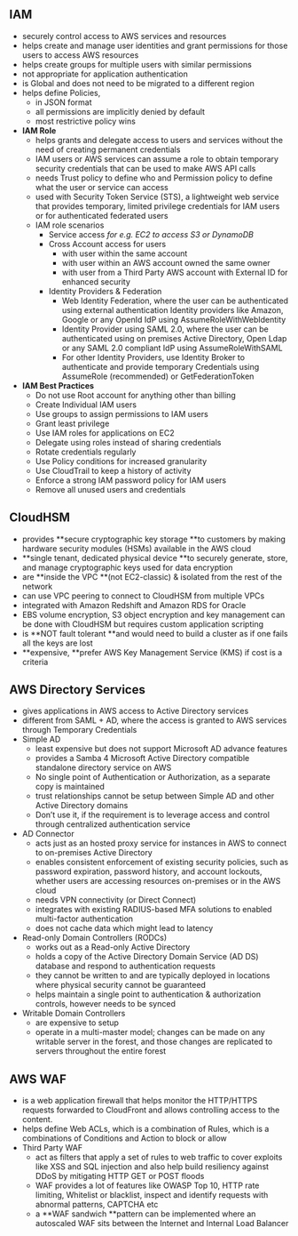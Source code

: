 ## IAM

* securely control access to AWS services and resources
* helps create and manage user identities and grant permissions for those users to access AWS resources
* helps create groups for multiple users with similar permissions
* not appropriate for application authentication
* is Global and does not need to be migrated to a different region
* helps define Policies,
  * in JSON format
  * all permissions are implicitly denied by default
  * most restrictive policy wins
* **IAM Role**
  * helps grants and delegate access to users and services without the need of creating permanent credentials
  * IAM users or AWS services can assume a role to obtain temporary security credentials that can be used to make AWS API calls
  * needs Trust policy to define who and Permission policy to define what the user or service can access
  * used with Security Token Service \(STS\), a lightweight web service that provides temporary, limited privilege credentials for IAM users or for authenticated federated users
  * IAM role scenarios
    * Service access
      _for e.g. EC2 to access S3 or DynamoDB_
    * Cross Account access for users
      * with user within the same account
      * with user within an AWS account owned the same owner
      * with user from a Third Party AWS account with External ID for enhanced security
    * Identity Providers & Federation
      * Web Identity Federation, where the user can be authenticated using external authentication Identity providers like Amazon, Google or any OpenId IdP using AssumeRoleWithWebIdentity
      * Identity Provider using SAML 2.0, where the user can be authenticated using on premises Active Directory, Open Ldap or any SAML 2.0 compliant IdP using AssumeRoleWithSAML
      * For other Identity Providers, use Identity Broker to authenticate and provide temporary Credentials using AssumeRole \(recommended\) or GetFederationToken
* **IAM Best Practices**
  * Do not use Root account for anything other than billing
  * Create Individual IAM users
  * Use groups to assign permissions to IAM users
  * Grant least privilege
  * Use IAM roles for applications on EC2
  * Delegate using roles instead of sharing credentials
  * Rotate credentials regularly
  * Use Policy conditions for increased granularity
  * Use CloudTrail to keep a history of activity
  * Enforce a strong IAM password policy for IAM users
  * Remove all unused users and credentials

## CloudHSM

* provides **secure cryptographic key storage **to customers by making hardware security modules \(HSMs\) available in the AWS cloud
* **single tenant, dedicated physical device **to securely generate, store, and manage cryptographic keys used for data encryption
* are **inside the VPC **\(not EC2-classic\) & isolated from the rest of the network
* can use VPC peering to connect to CloudHSM from multiple VPCs
* integrated with Amazon Redshift and Amazon RDS for Oracle
* EBS volume encryption, S3 object encryption and key management can be done with CloudHSM but requires custom application scripting
* is **NOT fault tolerant **and would need to build a cluster as if one fails all the keys are lost
* **expensive, **prefer AWS Key Management Service \(KMS\) if cost is a criteria

## AWS Directory Services

* gives applications in AWS access to Active Directory services
* different from SAML + AD, where the access is granted to AWS services through Temporary Credentials
* Simple AD
  * least expensive but does not support Microsoft AD advance features
  * provides a Samba 4 Microsoft Active Directory compatible standalone directory service on AWS
  * No single point of Authentication or Authorization, as a separate copy is maintained
  * trust relationships cannot be setup between Simple AD and other Active Directory domains
  * Don’t use it, if the requirement is to leverage access and control through centralized authentication service
* AD Connector
  * acts just as an hosted proxy service for instances in AWS to connect to on-premises Active Directory
  * enables consistent enforcement of existing security policies, such as password expiration, password history, and account lockouts, whether users are accessing resources on-premises or in the AWS cloud
  * needs VPN connectivity \(or Direct Connect\)
  * integrates with existing RADIUS-based MFA solutions to enabled multi-factor authentication
  * does not cache data which might lead to latency
* Read-only Domain Controllers \(RODCs\)
  * works out as a Read-only Active Directory
  * holds a copy of the Active Directory Domain Service \(AD DS\) database and respond to authentication requests
  * they cannot be written to and are typically deployed in locations where physical security cannot be guaranteed
  * helps maintain a single point to authentication  & authorization controls, however needs to be synced
* Writable Domain Controllers
  * are expensive to setup
  * operate in a multi-master model; changes can be made on any writable server in the forest, and those changes are replicated to servers throughout the entire forest

## AWS WAF

* is a web application firewall that helps monitor the HTTP/HTTPS requests forwarded to CloudFront and allows controlling access to the content.
* helps define Web ACLs, which is a combination of Rules, which is a combinations of Conditions and Action to block or allow
* Third Party WAF
  * act as filters that apply a set of rules to web traffic to cover exploits like XSS and SQL injection and also help build resiliency against DDoS by mitigating HTTP GET or POST floods
  * WAF provides a lot of features like OWASP Top 10, HTTP rate limiting, Whitelist or blacklist, inspect and identify requests with abnormal patterns, CAPTCHA etc
  * a **WAF sandwich **pattern can be implemented where an autoscaled WAF sits between the Internet and Internal Load Balancer



